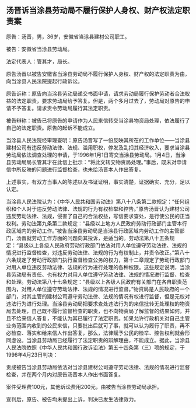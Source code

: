 ## 汤晋诉当涂县劳动局不履行保护人身权、财产权法定职责案

原告：汤晋，男，36岁，安徽省当涂县建材公司职工。

被告：安徽省当涂县劳动局。

法定代表人：管其才，局长。

原告汤晋以被告安徽省当涂县劳动局不履行保护人身权、财产权的法定职责为由，向当涂县人民法院提起行政诉讼。

原告诉称：原告向当涂县劳动局递交书面申请，请求劳动局履行保护劳动者合法权益的法定职责，要求劳动局给予答复。但是，两个多月过去了，劳动局对原告的申请不予答复。请求责令劳动局履行其法定职责。

被告辩称：被告已将原告的申请作为人民来信转交当涂县物资局处理，依法履行了自己的法定职责。原告的起诉不能成立。

当涂县人民法院经审理查明：原告汤晋写了一份反映其所在的工作单位——当涂县建材公司有违反劳动法律、法规、滥用职权，停发及乱扣其经济收入，要求当涂县劳动局依法调查处理的申请，于1996年1月1日寄交当涂县劳动局。1月4日，当涂县劳动局局长管其才在此信上批示：“将此文转交物资局处理。”事后，既未对申请信中所反映的问题进行监督检查，也未给汤晋本人作出答复。

上述事实，有双方当事人的陈述以及书证证明，事实清楚，证据确实、充分，足以认定。

当涂县人民法院认为：《中华人民共和国劳动法》第八十八条第二款规定：“任何组织和个人对于违反劳动法律、法规的行为有权检举和控告。”原告汤晋认为建材公司违反劳动法律、法规，侵害了自己的合法权益，写信要求查处，是行使公民的正当权利。劳动法第九条第二款规定：“县级以上地方人民政府劳动行政部门主管本行政区域内的劳动工作。”被告当涂县劳动局是当涂县行政区域内劳动工作的主管部门，汤晋就劳动工作方面的问题向其投诉，是适当的。劳动法第八十五条规定：“县级以上各级人民政府劳动行政部门依法对用人单位遵守劳动法律、法规的情况进行监督检查，对违反劳动法律、法规的行为有权制止，并责令改正。”第八十六条规定了劳动行政部门执行监督检查公务的权力，第十二章规定了劳动行政部门对用人单位违反劳动法律、法规的行为进行处理的各种权限。这些规定说明，当涂县劳动局有责任、也有权力对用人单位遵守劳动法律、法规的情况进行监督、检查和处理。劳动法第八十七条规定：“县级以上各级人民政府有关部门在各自职责范围内，对用人单位遵守劳动法律、法规的情况进行监督。”物资局是人民政府的一个部门，对其主管的建材公司遵守劳动法律、法规的情况有权进行监督，但是无权对违法行为进行处理。当涂县劳动局把要求查处违法行为的来信批转无处理权的物资局去处理，自己既不履行监督检查的职责，也不向物资局了解监督的结果如何，并且不给来信人答复，不能认为其已履行了法定职责。如果允许行政机关对自己主管业务范围内收到的公民来信，只要批出后就可了事，就可以认为履行了职责，再不必检查、落实和给来信人作出答复，那么，法律赋予公民的检举、控告权利就会形同虚设。当涂县劳动局已经履行了法定职责的辩解理由，不能成立。据此，当涂县人民法院依照《中华人民共和国行政诉讼法》第五十四条第（三）项的规定，于1996年4月23日判决：

责成被告当涂县劳动局依法对当涂县建材公司遵守劳动法律、法规的情况进行监督检查，并在两个月内对原告汤晋本人作出书面答复。

案件受理费100元，其他诉讼费用200元，由被告当涂县劳动局承担。

宣判后，原告、被告均未提出上诉，判决已发生法律效力。

